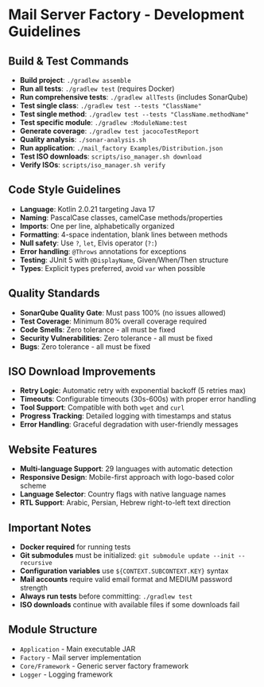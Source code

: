 # Mail Server Factory - Development Guidelines

## Build & Test Commands
- **Build project**: `./gradlew assemble`
- **Run all tests**: `./gradlew test` (requires Docker)
- **Run comprehensive tests**: `./gradlew allTests` (includes SonarQube)
- **Test single class**: `./gradlew test --tests "ClassName"`
- **Test single method**: `./gradlew test --tests "ClassName.methodName"`
- **Test specific module**: `./gradlew :ModuleName:test`
- **Generate coverage**: `./gradlew test jacocoTestReport`
- **Quality analysis**: `./sonar-analysis.sh`
- **Run application**: `./mail_factory Examples/Distribution.json`
- **Test ISO downloads**: `scripts/iso_manager.sh download`
- **Verify ISOs**: `scripts/iso_manager.sh verify`

## Code Style Guidelines
- **Language**: Kotlin 2.0.21 targeting Java 17
- **Naming**: PascalCase classes, camelCase methods/properties
- **Imports**: One per line, alphabetically organized
- **Formatting**: 4-space indentation, blank lines between methods
- **Null safety**: Use `?`, `let`, Elvis operator (`?:`)
- **Error handling**: `@Throws` annotations for exceptions
- **Testing**: JUnit 5 with `@DisplayName`, Given/When/Then structure
- **Types**: Explicit types preferred, avoid `var` when possible

## Quality Standards
- **SonarQube Quality Gate**: Must pass 100% (no issues allowed)
- **Test Coverage**: Minimum 80% overall coverage required
- **Code Smells**: Zero tolerance - all must be fixed
- **Security Vulnerabilities**: Zero tolerance - all must be fixed
- **Bugs**: Zero tolerance - all must be fixed

## ISO Download Improvements
- **Retry Logic**: Automatic retry with exponential backoff (5 retries max)
- **Timeouts**: Configurable timeouts (30s-600s) with proper error handling
- **Tool Support**: Compatible with both `wget` and `curl`
- **Progress Tracking**: Detailed logging with timestamps and status
- **Error Handling**: Graceful degradation with user-friendly messages

## Website Features
- **Multi-language Support**: 29 languages with automatic detection
- **Responsive Design**: Mobile-first approach with logo-based color scheme
- **Language Selector**: Country flags with native language names
- **RTL Support**: Arabic, Persian, Hebrew right-to-left text direction

## Important Notes
- **Docker required** for running tests
- **Git submodules** must be initialized: `git submodule update --init --recursive`
- **Configuration variables** use `${CONTEXT.SUBCONTEXT.KEY}` syntax
- **Mail accounts** require valid email format and MEDIUM password strength
- **Always run tests** before committing: `./gradlew test`
- **ISO downloads** continue with available files if some downloads fail

## Module Structure
- `Application` - Main executable JAR
- `Factory` - Mail server implementation
- `Core/Framework` - Generic server factory framework
- `Logger` - Logging framework